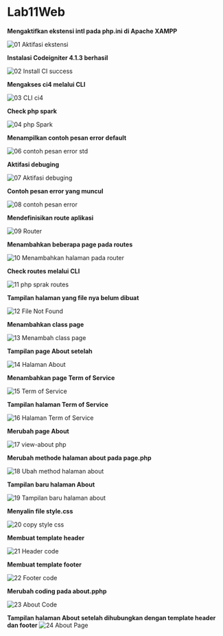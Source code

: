 # Lab11Web


**Mengaktifkan ekstensi intl pada php.ini di Apache XAMPP**

![01 Aktifasi ekstensi](https://user-images.githubusercontent.com/56189248/122628708-f580a580-d0e1-11eb-9230-c19da260915c.png)


**Instalasi Codeigniter 4.1.3 berhasil**

![02 Install CI success](https://user-images.githubusercontent.com/56189248/122628709-f7e2ff80-d0e1-11eb-8786-b51c576fed91.png)


**Mengakses ci4 melalui CLI**

![03 CLI ci4](https://user-images.githubusercontent.com/56189248/122628710-f9acc300-d0e1-11eb-8de8-26868ac2ed91.png)


**Check php spark**

![04 php Spark](https://user-images.githubusercontent.com/56189248/122628711-f9acc300-d0e1-11eb-8419-59cdcf9d9eef.png)


**Menampilkan contoh pesan error default**

![06 contoh pesan error std](https://user-images.githubusercontent.com/56189248/122628712-faddf000-d0e1-11eb-84fb-f9c09843dc5a.png)


**Aktifasi debuging**

![07 Aktifasi debuging](https://user-images.githubusercontent.com/56189248/122628713-fc0f1d00-d0e1-11eb-8b81-128fb61d42a9.png)


**Contoh pesan error yang muncul**

![08 contoh pesan error](https://user-images.githubusercontent.com/56189248/122628714-fca7b380-d0e1-11eb-9615-9b660a703ef2.png)


**Mendefinisikan route aplikasi**

![09 Router](https://user-images.githubusercontent.com/56189248/122628715-fdd8e080-d0e1-11eb-9543-cba8b3ba42da.png)


**Menambahkan beberapa page pada routes**

![10 Menambahkan halaman pada router](https://user-images.githubusercontent.com/56189248/122628716-ff0a0d80-d0e1-11eb-8abe-7548c84f8865.png)


**Check routes melalui CLI**

![11 php sprak routes](https://user-images.githubusercontent.com/56189248/122628717-003b3a80-d0e2-11eb-8a6a-a0cf42e3b863.png)


**Tampilan halaman yang file nya belum dibuat**

![12 File Not Found](https://user-images.githubusercontent.com/56189248/122628718-00d3d100-d0e2-11eb-84ee-df3e2892adc1.png)


**Menambahkan class page**

![13 Menambah class page](https://user-images.githubusercontent.com/56189248/122628721-0204fe00-d0e2-11eb-90dc-8e93097fdf5b.png)


**Tampilan page About setelah**

![14 Halaman About](https://user-images.githubusercontent.com/56189248/122628722-03362b00-d0e2-11eb-8093-10766dff8650.png)


**Menambahkan page Term of Service**

![15 Term of Service](https://user-images.githubusercontent.com/56189248/122628723-04675800-d0e2-11eb-9474-d251404fc82e.png)


**Tampilan halaman Term of Service**

![16 Halaman Term of Service](https://user-images.githubusercontent.com/56189248/122628725-05988500-d0e2-11eb-9886-29323f053c3e.png)


**Merubah page About**

![17 view-about php](https://user-images.githubusercontent.com/56189248/122628726-07624880-d0e2-11eb-8263-d6969f37a78a.png)


**Merubah methode halaman about pada page.php**

![18 Ubah method halaman about](https://user-images.githubusercontent.com/56189248/122628727-07fadf00-d0e2-11eb-832b-40b6830f85ee.png)


**Tampilan baru halaman About**

![19 Tampilan baru halaman about](https://user-images.githubusercontent.com/56189248/122628728-09c4a280-d0e2-11eb-90d7-bf17eca7c56a.png)


**Menyalin file style.css**

![20 copy style css](https://user-images.githubusercontent.com/56189248/122628731-0c26fc80-d0e2-11eb-928f-214f6a33b12a.png)


**Membuat template header**

![21 Header code](https://user-images.githubusercontent.com/56189248/122628732-0d582980-d0e2-11eb-9afa-82a53a53063f.png)


**Membuat template footer**

![22 Footer code](https://user-images.githubusercontent.com/56189248/122628733-0e895680-d0e2-11eb-94c2-57e2cb58439b.png)


**Merubah coding pada about.pphp**

![23 About Code](https://user-images.githubusercontent.com/56189248/122628737-0fba8380-d0e2-11eb-8bbd-6fb606299be5.png)


**Tampilan halaman About setelah dihubungkan dengan template header dan footer**
![24 About Page](https://user-images.githubusercontent.com/56189248/122628738-10531a00-d0e2-11eb-8cd2-44d70509638e.png)


<!-- ![php spark serve](https://user-images.githubusercontent.com/56189248/122628739-121cdd80-d0e2-11eb-8e33-8220cf4b6e85.png) -->